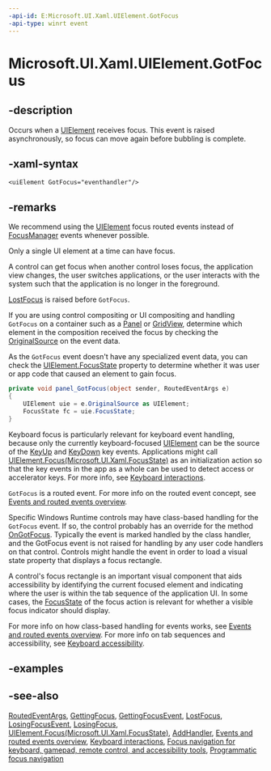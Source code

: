 ```yaml
---
-api-id: E:Microsoft.UI.Xaml.UIElement.GotFocus
-api-type: winrt event
---
```


<!-- Event syntax
public event Microsoft.UI.Xaml.RoutedEventHandler GotFocus
-->

# Microsoft.UI.Xaml.UIElement.GotFocus

## -description

Occurs when a [UIElement](uielement.md) receives focus. This event is raised asynchronously, so focus can move again before bubbling is complete.

## -xaml-syntax

```xaml
<uiElement GotFocus="eventhandler"/>
```

## -remarks

We recommend using the [UIElement](../microsoft.ui.xaml/uielement.md) focus routed events instead of [FocusManager](../microsoft.ui.xaml.input/focusmanager.md) events whenever possible.

Only a single UI element at a time can have focus.

A control can get focus when another control loses focus, the application view changes, the user switches applications, or the user interacts with the system such that the application is no longer in the foreground.

[LostFocus](uielement_lostfocus.md) is raised before `GotFocus`.

If you are using control compositing or UI compositing and handling `GotFocus` on a container such as a [Panel](../microsoft.ui.xaml.controls/panel.md) or [GridView](../microsoft.ui.xaml.controls/gridview.md), determine which element in the composition received the focus by checking the [OriginalSource](routedeventargs_originalsource.md) on the event data.

As the `GotFocus` event doesn't have any specialized event data, you can check the [UIElement.FocusState](uielement_focusstate.md) property to determine whether it was user or app code that caused an element to gain focus.

```csharp
private void panel_GotFocus(object sender, RoutedEventArgs e)
{
    UIElement uie = e.OriginalSource as UIElement;
    FocusState fc = uie.FocusState;
}
```

Keyboard focus is particularly relevant for keyboard event handling, because only the currently keyboard-focused [UIElement](uielement.md) can be the source of the [KeyUp](uielement_keyup.md) and [KeyDown](uielement_keydown.md) key events. Applications might call [UIElement.Focus(Microsoft.UI.Xaml.FocusState)](uielement_focus_1914077590.md) as an initialization action so that the key events in the app as a whole can be used to detect access or accelerator keys. For more info, see [Keyboard interactions](/windows/uwp/input-and-devices/keyboard-interactions).

`GotFocus` is a routed event. For more info on the routed event concept, see [Events and routed events overview](/windows/uwp/xaml-platform/events-and-routed-events-overview).

Specific Windows Runtime controls may have class-based handling for the `GotFocus` event. If so, the control probably has an override for the method [OnGotFocus](../microsoft.ui.xaml.controls/control_ongotfocus_2110871543.md). Typically the event is marked handled by the class handler, and the GotFocus event is not raised for handling by any user code handlers on that control. Controls might handle the event in order to load a visual state property that displays a focus rectangle.

A control's focus rectangle is an important visual component that aids accessibility by identifying the current focused element and indicating where the user is within the tab sequence of the application UI. In some cases, the [FocusState](focusstate.md) of the focus action is relevant for whether a visible focus indicator should display.

For more info on how class-based handling for events works, see [Events and routed events overview](/windows/uwp/xaml-platform/events-and-routed-events-overview). For more info on tab sequences and accessibility, see [Keyboard accessibility](/windows/uwp/accessibility/keyboard-accessibility).

## -examples

## -see-also

[RoutedEventArgs](routedeventargs.md), [GettingFocus](uielement_gettingfocus.md), [GettingFocusEvent](uielement_gettingfocusevent.md), [LostFocus](uielement_lostfocus.md), [LosingFocusEvent](uielement_losingfocusevent.md), [LosingFocus](uielement_losingfocus.md), [UIElement.Focus(Microsoft.UI.Xaml.FocusState)](uielement_focus_1914077590.md), [AddHandler](uielement_addhandler_1350394113.md), [Events and routed events overview](/windows/uwp/xaml-platform/events-and-routed-events-overview), [Keyboard interactions](/windows/apps/design/input/keyboard-interactions), [Focus navigation for keyboard, gamepad, remote control, and accessibility tools](/windows/apps/design/input/focus-navigation), [Programmatic focus navigation](/windows/apps/design/input/focus-navigation-programmatic)
